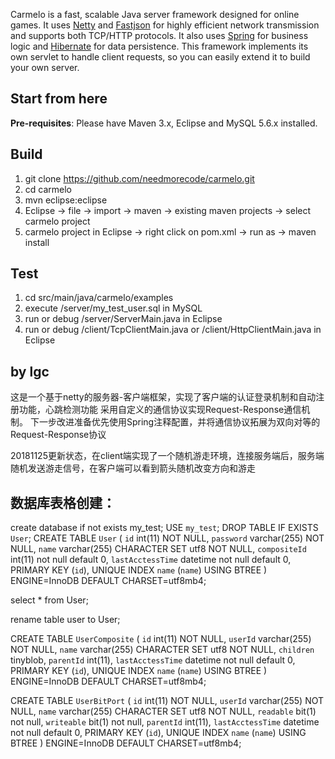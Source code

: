Carmelo is a fast, scalable Java server framework designed for online games. It uses [Netty](http://netty.io/) and [Fastjson](https://github.com/alibaba/fastjson) for highly efficient network transmission and supports both TCP/HTTP protocols. It also uses [Spring](https://spring.io/) for business logic and [Hibernate](http://hibernate.org/orm/) for data persistence. This framework implements its own servlet to handle client requests, so you can easily extend it to build your own server.



Start from here
----------------------------
**Pre-requisites**: Please have Maven 3.x, Eclipse and MySQL 5.6.x installed. 

Build
-----
1.  git clone https://github.com/needmorecode/carmelo.git
2.  cd carmelo
3.  mvn eclipse:eclipse
4.  Eclipse -> file -> import -> maven -> existing maven projects -> select carmelo project
5.  carmelo project in Eclipse -> right click on pom.xml -> run as -> maven install

Test
-----
1.  cd src/main/java/carmelo/examples 
2.  execute /server/my_test_user.sql in MySQL
3.  run or debug /server/ServerMain.java in Eclipse
4.  run or debug /client/TcpClientMain.java or /client/HttpClientMain.java in Eclipse


by lgc
------------------
这是一个基于netty的服务器-客户端框架，实现了客户端的认证登录机制和自动注册功能，心跳检测功能
采用自定义的通信协议实现Request-Response通信机制。
下一步改进准备优先使用Spring注释配置，并将通信协议拓展为双向对等的Request-Response协议

20181125更新状态，在client端实现了一个随机游走环境，连接服务端后，服务端随机发送游走信号，在客户端可以看到箭头随机改变方向和游走

数据库表格创建：
------------------------------------
create database if not exists my_test;
USE `my_test`;
DROP TABLE IF EXISTS `User`;
CREATE TABLE `User` (
  `id` int(11) NOT NULL,
  `password` varchar(255) NOT NULL,
  `name` varchar(255) CHARACTER SET utf8 NOT NULL,
  `compositeId` int(11) not null default 0,
  `lastAcctessTime` datetime not null default 0,
  PRIMARY KEY (`id`),
  UNIQUE INDEX `name` (`name`) USING BTREE
) ENGINE=InnoDB DEFAULT CHARSET=utf8mb4;

select * from User;

rename table user to User;


CREATE TABLE `UserComposite` (
  `id` int(11) NOT NULL,
  `userId` varchar(255) NOT NULL,
  `name` varchar(255) CHARACTER SET utf8 NOT NULL,
  `children` tinyblob,
  `parentId` int(11),
  `lastAcctessTime` datetime not null default 0,
  PRIMARY KEY (`id`),
  UNIQUE INDEX `name` (`name`) USING BTREE
) ENGINE=InnoDB DEFAULT CHARSET=utf8mb4;


CREATE TABLE `UserBitPort` (
  `id` int(11) NOT NULL,
  `userId` varchar(255) NOT NULL,
  `name` varchar(255) CHARACTER SET utf8 NOT NULL,
  `readable` bit(1) not null,
  `writeable` bit(1) not null,
  `parentId` int(11),
  `lastAcctessTime` datetime not null default 0,
  PRIMARY KEY (`id`),
  UNIQUE INDEX `name` (`name`) USING BTREE
) ENGINE=InnoDB DEFAULT CHARSET=utf8mb4;